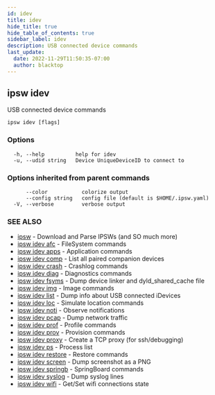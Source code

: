 ```yaml
---
id: idev
title: idev
hide_title: true
hide_table_of_contents: true
sidebar_label: idev
description: USB connected device commands
last_update:
  date: 2022-11-29T11:50:35-07:00
  author: blacktop
---
```

## ipsw idev

USB connected device commands

```
ipsw idev [flags]
```

### Options

```
  -h, --help          help for idev
  -u, --udid string   Device UniqueDeviceID to connect to
```

### Options inherited from parent commands

```
      --color           colorize output
      --config string   config file (default is $HOME/.ipsw.yaml)
  -V, --verbose         verbose output
```

### SEE ALSO

* [ipsw](/docs/cli/ipsw)	 - Download and Parse IPSWs (and SO much more)
* [ipsw idev afc](/docs/cli/ipsw/idev/afc)	 - FileSystem commands
* [ipsw idev apps](/docs/cli/ipsw/idev/apps)	 - Application commands
* [ipsw idev comp](/docs/cli/ipsw/idev/comp)	 - List all paired companion devices
* [ipsw idev crash](/docs/cli/ipsw/idev/crash)	 - Crashlog commands
* [ipsw idev diag](/docs/cli/ipsw/idev/diag)	 - Diagnostics commands
* [ipsw idev fsyms](/docs/cli/ipsw/idev/fsyms)	 - Dump device linker and dyld_shared_cache file
* [ipsw idev img](/docs/cli/ipsw/idev/img)	 - Image commands
* [ipsw idev list](/docs/cli/ipsw/idev/list)	 - Dump info about USB connected iDevices
* [ipsw idev loc](/docs/cli/ipsw/idev/loc)	 - Simulate location commands
* [ipsw idev noti](/docs/cli/ipsw/idev/noti)	 - Observe notifications
* [ipsw idev pcap](/docs/cli/ipsw/idev/pcap)	 - Dump network traffic
* [ipsw idev prof](/docs/cli/ipsw/idev/prof)	 - Profile commands
* [ipsw idev prov](/docs/cli/ipsw/idev/prov)	 - Provision commands
* [ipsw idev proxy](/docs/cli/ipsw/idev/proxy)	 - Create a TCP proxy (for ssh/debugging)
* [ipsw idev ps](/docs/cli/ipsw/idev/ps)	 - Process list
* [ipsw idev restore](/docs/cli/ipsw/idev/restore)	 - Restore commands
* [ipsw idev screen](/docs/cli/ipsw/idev/screen)	 - Dump screenshot as a PNG
* [ipsw idev springb](/docs/cli/ipsw/idev/springb)	 - SpringBoard commands
* [ipsw idev syslog](/docs/cli/ipsw/idev/syslog)	 - Dump syslog lines
* [ipsw idev wifi](/docs/cli/ipsw/idev/wifi)	 - Get/Set wifi connections state

